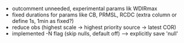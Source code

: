 - outcomment unneeded, experimental params lik WDIRmax
- fixed durations for params like CB, PRMSL, RCDC (extra column or define 1s, 1min as fixed?)
- reduce obs (highest scale -> highest priority source -> latest COR)
- implemented -N flag (skip nulls, default off) --> explicitly save 'null'
